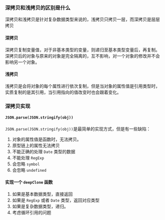 ### 深拷贝和浅拷贝的区别是什么

深拷贝和浅拷贝是针对复杂数据类型来说的，浅拷贝只拷贝一层，而深拷贝是层层拷贝

#### 深拷贝

深拷贝复制变量值，对于非基本类型的变量，则递归至基本类型变量后，再复制。 深拷贝后的对象与原来的对象是完全隔离的，互不影响，对一个对象的修改并不会影响另一个对象。

#### 浅拷贝

浅拷贝是会将对象的每个属性进行依次复制，但是当对象的属性值是引用类型时，实质复制的是其引用，当引用指向的值改变时也会跟着变化。

### 深拷贝实现

#### `JSON.parse(JSON.stringify(obj))`

`JSON.parse(JSON.stringify(obj))`是最简单的实现方式，但是有一些缺陷：

1. 对象的属性值是函数时，无法拷贝。
2. 原型链上的属性无法拷贝
3. 不能正确的处理 `Date` 类型的数据
4. 不能处理 `RegExp`
5. 会忽略 `symbol`
6. 会忽略 `undefined`

#### 实现一个 `deepClone` 函数

1. 如果是基本数据类型，直接返回
2. 如果是 `RegExp` 或者 `Date` 类型，返回对应类型
3. 如果是复杂数据类型，递归。
4. 考虑循环引用的问题
